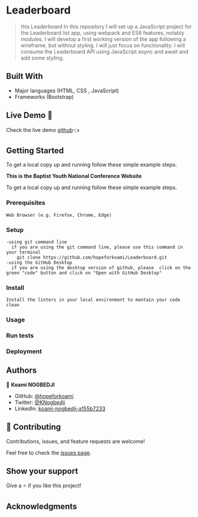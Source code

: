 
# Leaderboard

> this Leaderboard
In this repository I will set up a JavaScript project for the Leaderboard list app, using webpack and ES6 features, notably modules. I will develop a first working version of the app following a wireframe, but without styling. I will just focus on functionality. I will consume the Leaderboard API using JavaScript async and await and add some styling.

## Built With
- Major languages (HTML, CSS , JavaScript)
- Frameworks (Bootstrap)

## Live Demo 🔗

Check the live demo [github](https://hopeforkoami.github.io/Leaderboard/dist/)👈


## Getting Started
To get a local copy up and running follow these simple example steps.

**This is the Baptist Youth National Conference Website**


To get a local copy up and running follow these simple example steps.

### Prerequisites
    Web Browser (e.g. Firefox, Chrome, Edge)

### Setup
    -using git command line
      if you are using the git command line, please use this command in your terminal
        git clone https://github.com/hopeforkoami/Leaderboard.git
    -using the GitHub Desktop
      if you are using the desktop version of github, please  click on the green "code" button and click on "Open with GitHub Desktop" 


### Install
    Install the linters in your local environment to mantain your code clean 

### Usage

### Run tests

### Deployment



## Authors

👤 **Koami NOGBEDJI**

- GitHub: [@hopeforkoami](https://github.com/hopeforkoami)
- Twitter: [@KNogbedji](https://twitter.com/KNogbedji)
- LinkedIn: [koami-nogbedji-a155b7233](https://linkedin.com/in/koami-nogbedji-a155b7233)



## 🤝 Contributing

Contributions, issues, and feature requests are welcome!

Feel free to check the [issues page](../../issues/).

## Show your support

Give a ⭐️ if you like this project!

## Acknowledgments




